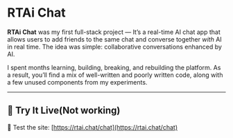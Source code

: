 # RTAi Chat

**RTAi Chat** was my first full-stack project — It’s a real-time AI chat app that allows users to add friends to the same chat and converse together *with* AI in real time. The idea was simple: collaborative conversations enhanced by AI.

I spent months learning, building, breaking, and rebuilding the platform. As a result, you’ll find a mix of well-written and poorly written code, along with a few unused components from my experiments.

---

## 🚀 Try It Live(Not working)

🧪 Test the site: [https://rtai.chat/chat](https://rtai.chat/chat)


